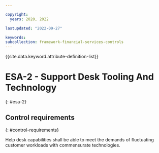 ```yaml
---

copyright:
  years: 2020, 2022

lastupdated: "2022-09-27"

keywords: 
subcollection: framework-financial-services-controls
---
```


{{site.data.keyword.attribute-definition-list}}

         
# ESA-2 - Support Desk Tooling And Technology
{: #esa-2}

## Control requirements
{: #control-requirements}

Help desk capabilities shall be able to meet the demands of fluctuating customer workloads with commensurate technologies.



